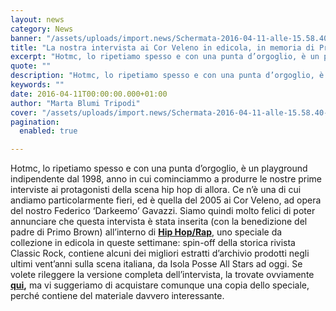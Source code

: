 ```yaml
---
layout: news
category: News
banner: "/assets/uploads/import.news/Schermata-2016-04-11-alle-15.58.40-640x269.png"
title: "La nostra intervista ai Cor Veleno in edicola, in memoria di Primo Brown"
excerpt: "Hotmc, lo ripetiamo spesso e con una punta d’orgoglio, è un playground indipendente dal 1998, anno in cui cominciammo a produrre le nostre prime interviste ai protagonisti della scena hip hop di allora. Ce n’è una di cui andiamo particolarmente fieri, ed è quella del 2005 ai Cor Veleno, ad opera del nostro Federico ‘Darkeemo’ [&hellip"
quote: ""
description: "Hotmc, lo ripetiamo spesso e con una punta d’orgoglio, è un playground indipendente dal 1998, anno in cui cominciammo a produrre le nostre prime interviste ai protagonisti della scena hip hop di allora. Ce n’è una di cui andiamo particolarmente fieri, ed è quella del 2005 ai Cor Veleno, ad opera del nostro Federico ‘Darkeemo’ [&hellip"
keywords: ""
date: 2016-04-11T00:00:00.000+01:00
author: "Marta Blumi Tripodi"
cover: "/assets/uploads/import.news/Schermata-2016-04-11-alle-15.58.40-640x269.png"
pagination:
  enabled: true

---
```


Hotmc, lo ripetiamo spesso e con una punta d’orgoglio, è un playground indipendente dal 1998, anno in cui cominciammo a produrre le nostre prime interviste ai protagonisti della scena hip hop di allora. Ce n’è una di cui andiamo particolarmente fieri, ed è quella del 2005 ai Cor Veleno, ad opera del nostro Federico ‘Darkeemo’ Gavazzi. Siamo quindi molto felici di poter annunciare che questa intervista è stata inserita (con la benedizione del padre di Primo Brown) all’interno di **[Hip Hop/Rap](http://www.spreastore.it/classic-rock-lifestyle/2878-speciale-classic-rock-n-5-hio-hop-rap.html)**, uno speciale da collezione in edicola in queste settimane: spin-off della storica rivista Classic Rock, contiene alcuni dei migliori estratti d’archivio prodotti negli ultimi vent’anni sulla scena italiana, da Isola Posse All Stars ad oggi. Se volete rileggere la versione completa dell’intervista, la trovate ovviamente **[qui](https://hotmc.com/intervista-ai-corveleno/),** ma vi suggeriamo di acquistare comunque una copia dello speciale, perché contiene del materiale davvero interessante.